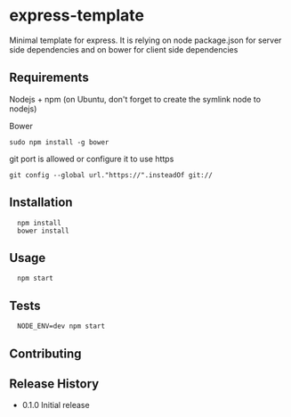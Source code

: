 # express-template
Minimal template for express.
It is relying on node package.json for server side dependencies and on bower for client side dependencies

## Requirements

Nodejs + npm (on Ubuntu, don't forget to create the symlink node to nodejs)

Bower
```
sudo npm install -g bower
```

git port is allowed or configure it to use https

```
git config --global url."https://".insteadOf git://
```

## Installation

```
  npm install
  bower install
```

## Usage

```
  npm start
```

## Tests

```
  NODE_ENV=dev npm start
```

## Contributing


## Release History

* 0.1.0 Initial release
